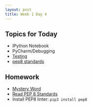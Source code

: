 ```yaml
---
layout: post
title: Week 1 Day 4
---
```


## Topics for Today
* IPython Notebook
* PyCharm/Debugging
* [Testing](https://github.com/tiy-lv-python-2015-10/class-notes/blob/master/week1/11-TESTING.ipynb)
* [pep8 standards](https://www.python.org/dev/peps/pep-0008/)

## Homework
* [Mystery Word](https://github.com/tiy-lv-python-2015-10/mystery-word)
* [Read PEP 8 Standards](https://www.python.org/dev/peps/pep-0008/)
* Install PEP8 linter: `pip3 install pep8`
